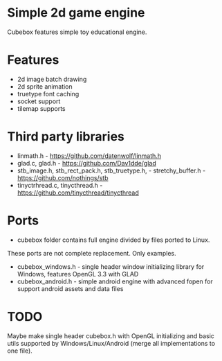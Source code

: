 # Simple 2d game engine

Cubebox features simple toy educational engine.

# Features
- 2d image batch drawing
- 2d sprite animation
- truetype font caching
- socket support
- tilemap supports

# Third party libraries

- linmath.h - https://github.com/datenwolf/linmath.h
- glad.c, glad.h - https://github.com/Dav1dde/glad
- stb_image.h, stb_rect_pack.h, stb_truetype.h, - stretchy_buffer.h - https://github.com/nothings/stb
- tinyctrhread.c, tinycthread.h - https://github.com/tinycthread/tinycthread

# Ports

- cubebox folder contains full engine divided by files ported to Linux.

These ports are not complete replacement. Only examples.

- cubebox_windows.h - single header window initializing library for Windows, features OpenGL 3.3 with GLAD
- cubebox_android.h - simple android engine with advanced fopen for support android assets and data files

# TODO

Maybe make single header cubebox.h with OpenGL initializing and basic utils supported by Windows/Linux/Android (merge all implementations to one file).
